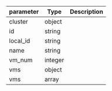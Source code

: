 | parameter | Type | Description |
| ----------- | ----------- |----------- |
| cluster  |  object  |    |
| id  |  string  |    |
| local_id  |  string  |    |
| name  |  string  |    |
| vm_num  |  integer  |    |
| vms  |  object  |    |
| vms  |  array  |    |